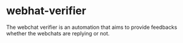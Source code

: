 # webhat-verifier
The webchat verifier is an automation that aims to provide feedbacks whether the webchats are replying or not.
